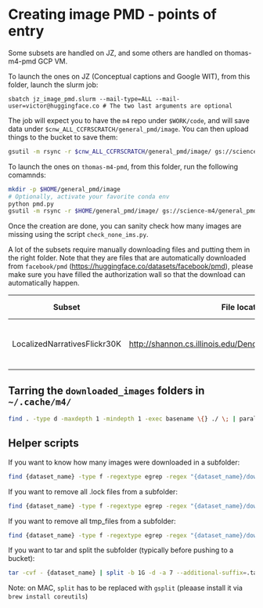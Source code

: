 # Creating image PMD - points of entry

Some subsets are handled on JZ, and some others are handled on thomas-m4-pmd GCP VM.

To launch the ones on JZ (Conceptual captions and Google WIT), from this folder, launch the slurm job:
```batch
sbatch jz_image_pmd.slurm --mail-type=ALL --mail-user=victor@huggingface.co # The two last arguments are optional
```
The job will expect you to have the `m4` repo under `$WORK/code`, and will save data under `$cnw_ALL_CCFRSCRATCH/general_pmd/image`. You can then upload things to the bucket to save them:
```bash
gsutil -m rsync -r $cnw_ALL_CCFRSCRATCH/general_pmd/image/ gs://science-m4/general_pmd/image/
```

To launch the ones on `thomas-m4-pmd`, from this folder, run the following comamnds:
```bash
mkdir -p $HOME/general_pmd/image
# Optionally, activate your favorite conda env
python pmd.py
gsutil -m rsync -r $HOME/general_pmd/image/ gs://science-m4/general_pmd/image/
```

Once the creation are done, you can sanity check how many images are missing using the script `check_none_ims.py`.

A lot of the subsets require manually downloading files and putting them in the right folder. Note that they are files that are automatically downloaded from `facebook/pmd` (https://huggingface.co/datasets/facebook/pmd), please make sure you have filled the authorization wall so that the download can automatically happen.

|Subset|File location|Where to put and what to do|
|--|--|--|
|LocalizedNarrativesFlickr30K|http://shannon.cs.illinois.edu/DenotationGraph/data/index.html|Download "Flickr 30k images" and decompress the tar.gz into `~/.cache/m4/flickr30k`|

## Tarring the `downloaded_images` folders in `~/.cache/m4/`

```bash
find . -type d -maxdepth 1 -mindepth 1 -exec basename \{} ./ \; | parallel --verbose -j 16 --progress "tar -zcf {1}.tar.gz {1}"
```

## Helper scripts

If you want to know how many images were downloaded in a subfolder:
```bash
find {dataset_name} -type f -regextype egrep -regex "{dataset_name}/downloaded_images/[0-9a-f]{3}/[0-9a-f]{3}/[0-9a-f]{64}" | wc -l
```

If you want to remove all .lock files from a subfolder:
```bash
find {dataset_name} -type f -regextype egrep -regex "{dataset_name}/downloaded_images/[0-9a-f]{3}/[0-9a-f]{3}/[0-9a-f]{64}\.lock" | xargs -I {} rm {}
```

If you want to remove all tmp_files from a subfolder:
```bash
find {dataset_name} -type f -regextype egrep -regex "{dataset_name}/downloaded_images/temp-.*" | xargs -I {} rm {}
```

If you want to tar and split the subfolder (typically before pushing to a bucket):
```bash
tar -cvf - {dataset_name} | split -b 1G -d -a 7 --additional-suffix=.tar - "{dataset_name}_part-"
```

Note: on MAC, `split` has to be replaced with `gsplit` (pleaase install it via `brew install coreutils`)
